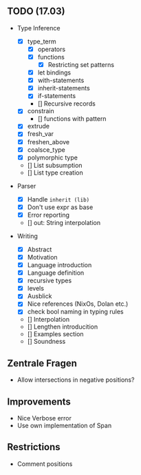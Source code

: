 ## TODO (17.03)

- Type Inference
  - [x] type_term
    - [x] operators
    - [x] functions
      - [x] Restricting set patterns
    - [x] let bindings
    - [x] with-statements
    - [x] inherit-statements
    - [x] if-statements
    - [] Recursive records
  - [x] constrain
    - [] functions with pattern
  - [x] extrude
  - [x] fresh_var
  - [x] freshen_above
  - [x] coalsce_type
  - [x] polymorphic type
  - [] List subsumption
  - [] List type creation

- Parser
  - [x] Handle `inherit (lib)`
  - [x] Don't use expr as base
  - [x] Error reporting
  - [] out: String interpolation

- Writing
  - [x] Abstract
  - [x] Motivation
  - [x] Language introduction
  - [x] Language definition
  - [x] recursive types
  - [x] levels
  - [x] Ausblick
  - [x] Nice references (NixOs, Dolan etc.)
  - [x] check bool naming in typing rules
  - [] Interpolation
  - [] Lengthen introducition
  - [] Examples section
  - [] Soundness

## Zentrale Fragen

- Allow intersections in negative positions?

## Improvements

- Nice Verbose error
- Use own implementation of Span

## Restrictions

- Comment positions
